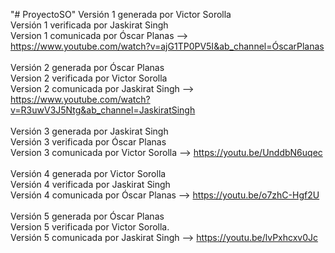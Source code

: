 "# ProyectoSO" 
Versión 1 generada por Victor Sorolla <br/>
Versión 1 verificada por Jaskirat Singh <br/>
Version 1 comunicada por Óscar Planas --> https://www.youtube.com/watch?v=ajG1TP0PV5I&ab_channel=ÓscarPlanas <br/><br/>
Versión 2 generada por Óscar Planas<br/>
Version 2 verificada por Victor Sorolla<br/>
Version 2 comunicada por Jaskirat Singh --> https://www.youtube.com/watch?v=R3uwV3J5Ntg&ab_channel=JaskiratSingh<br/><br/>
Versión 3 generada por Jaskirat Singh <br/>
Versión 3 verificada por Óscar Planas<br/>
Version 3 comunicada por Victor Sorolla --> https://youtu.be/UnddbN6uqec<br/><br/>
Versión 4 generada por Victor Sorolla<br/>
Versión 4 verificada por Jaskirat Singh<br/>
Versión 4 comunicada por Óscar Planas --> https://youtu.be/o7zhC-Hgf2U<br/><br/>
Versión 5 generada por Óscar Planas<br/>
Version 5 verificada por Victor Sorolla.<br/>
Versión 5 comunicada por Jaskirat Singh --> https://youtu.be/lvPxhcxv0Jc <br/><br/>
